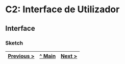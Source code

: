 # C2: Interface de Utilizador

## Interface

### Sketch

<table>
<thead>
<tr>
<th align="left"><a href="/TCM-TW02/trabalhofinal/main/docs/c1.md">Previous &gt;</a></th>
<th align="center"><a href="https://github.com/TCM-TW02/trabalhofinal#report">^ Main</a></th>
<th align="right"><a href="/TCM-TW02/trabalhofinal/main/docs/c2.md">Next &gt;</a></th>
</tr>
</thead>
</table>


